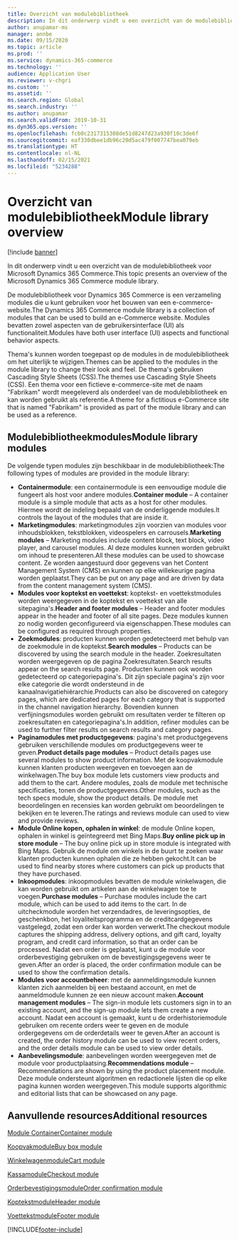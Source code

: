 ```yaml
---
title: Overzicht van modulebibliotheek
description: In dit onderwerp vindt u een overzicht van de modulebibliotheek voor Microsoft Dynamics 365 Commerce.
author: anupamar-ms
manager: annbe
ms.date: 09/15/2020
ms.topic: article
ms.prod: ''
ms.service: dynamics-365-commerce
ms.technology: ''
audience: Application User
ms.reviewer: v-chgri
ms.custom: ''
ms.assetid: ''
ms.search.region: Global
ms.search.industry: ''
ms.author: anupamar
ms.search.validFrom: 2019-10-31
ms.dyn365.ops.version: ''
ms.openlocfilehash: fcb0c2317315308de51d8247d23a930f10c3de6f
ms.sourcegitcommit: eaf330dbee1db96c20d5ac479f007747bea079eb
ms.translationtype: HT
ms.contentlocale: nl-NL
ms.lasthandoff: 02/15/2021
ms.locfileid: "5234288"
---
```

# <a name="module-library-overview"></a><span data-ttu-id="c113c-103">Overzicht van modulebibliotheek</span><span class="sxs-lookup"><span data-stu-id="c113c-103">Module library overview</span></span>

[!include [banner](includes/banner.md)]

<span data-ttu-id="c113c-104">In dit onderwerp vindt u een overzicht van de modulebibliotheek voor Microsoft Dynamics 365 Commerce.</span><span class="sxs-lookup"><span data-stu-id="c113c-104">This topic presents an overview of the Microsoft Dynamics 365 Commerce module library.</span></span>

<span data-ttu-id="c113c-105">De modulebibliotheek voor Dynamics 365 Commerce is een verzameling modules die u kunt gebruiken voor het bouwen van een e-commerce-website.</span><span class="sxs-lookup"><span data-stu-id="c113c-105">The Dynamics 365 Commerce module library is a collection of modules that can be used to build an e-Commerce website.</span></span> <span data-ttu-id="c113c-106">Modules bevatten zowel aspecten van de gebruikersinterface (UI) als functionaliteit.</span><span class="sxs-lookup"><span data-stu-id="c113c-106">Modules have both user interface (UI) aspects and functional behavior aspects.</span></span>

<span data-ttu-id="c113c-107">Thema's kunnen worden toegepast op de modules in de modulebibliotheek om het uiterlijk te wijzigen.</span><span class="sxs-lookup"><span data-stu-id="c113c-107">Themes can be applied to the modules in the module library to change their look and feel.</span></span> <span data-ttu-id="c113c-108">De thema's gebruiken Cascading Style Sheets (CSS).</span><span class="sxs-lookup"><span data-stu-id="c113c-108">The themes use Cascading Style Sheets (CSS).</span></span> <span data-ttu-id="c113c-109">Een thema voor een fictieve e-commerce-site met de naam "Fabrikam" wordt meegeleverd als onderdeel van de modulebibliotheek en kan worden gebruikt als referentie.</span><span class="sxs-lookup"><span data-stu-id="c113c-109">A theme for a fictitious e-Commerce site that is named "Fabrikam" is provided as part of the module library and can be used as a reference.</span></span>

## <a name="module-library-modules"></a><span data-ttu-id="c113c-110">Modulebibliotheekmodules</span><span class="sxs-lookup"><span data-stu-id="c113c-110">Module library modules</span></span>

<span data-ttu-id="c113c-111">De volgende typen modules zijn beschikbaar in de modulebibliotheek:</span><span class="sxs-lookup"><span data-stu-id="c113c-111">The following types of modules are provided in the module library:</span></span>

- <span data-ttu-id="c113c-112">**Containermodule**: een containermodule is een eenvoudige module die fungeert als host voor andere modules.</span><span class="sxs-lookup"><span data-stu-id="c113c-112">**Container module** – A container module is a simple module that acts as a host for other modules.</span></span> <span data-ttu-id="c113c-113">Hiermee wordt de indeling bepaald van de onderliggende modules.</span><span class="sxs-lookup"><span data-stu-id="c113c-113">It controls the layout of the modules that are inside it.</span></span>
- <span data-ttu-id="c113c-114">**Marketingmodules**: marketingmodules zijn voorzien van modules voor inhoudsblokken, tekstblokken, videospelers en carrousels.</span><span class="sxs-lookup"><span data-stu-id="c113c-114">**Marketing modules** – Marketing modules include content block, text block, video player, and carousel modules.</span></span> <span data-ttu-id="c113c-115">Al deze modules kunnen worden gebruikt om inhoud te presenteren.</span><span class="sxs-lookup"><span data-stu-id="c113c-115">All these modules can be used to showcase content.</span></span> <span data-ttu-id="c113c-116">Ze worden aangestuurd door gegevens van het Content Management System (CMS) en kunnen op elke willekeurige pagina worden geplaatst.</span><span class="sxs-lookup"><span data-stu-id="c113c-116">They can be put on any page and are driven by data from the content management system (CMS).</span></span>
- <span data-ttu-id="c113c-117">**Modules voor koptekst en voettekst**: koptekst- en voettekstmodules worden weergegeven in de koptekst en voettekst van alle sitepagina's.</span><span class="sxs-lookup"><span data-stu-id="c113c-117">**Header and footer modules** – Header and footer modules appear in the header and footer of all site pages.</span></span> <span data-ttu-id="c113c-118">Deze modules kunnen zo nodig worden geconfigureerd via eigenschappen.</span><span class="sxs-lookup"><span data-stu-id="c113c-118">These modules can be configured as required through properties.</span></span>
- <span data-ttu-id="c113c-119">**Zoekmodules**: producten kunnen worden gedetecteerd met behulp van de zoekmodule in de koptekst.</span><span class="sxs-lookup"><span data-stu-id="c113c-119">**Search modules** – Products can be discovered by using the search module in the header.</span></span> <span data-ttu-id="c113c-120">Zoekresultaten worden weergegeven op de pagina Zoekresultaten.</span><span class="sxs-lookup"><span data-stu-id="c113c-120">Search results appear on the search results page.</span></span> <span data-ttu-id="c113c-121">Producten kunnen ook worden gedetecteerd op categoriepagina's. Dit zijn speciale pagina's zijn voor elke categorie die wordt ondersteund in de kanaalnavigatiehiërarchie.</span><span class="sxs-lookup"><span data-stu-id="c113c-121">Products can also be discovered on category pages, which are dedicated pages for each category that is supported in the channel navigation hierarchy.</span></span> <span data-ttu-id="c113c-122">Bovendien kunnen verfijningsmodules worden gebruikt om resultaten verder te filteren op zoekresultaten en categoriepagina's.</span><span class="sxs-lookup"><span data-stu-id="c113c-122">In addition, refiner modules can be used to further filter results on search results and category pages.</span></span>
- <span data-ttu-id="c113c-123">**Paginamodules met productgegevens**: pagina's met productgegevens gebruiken verschillende modules om productgegevens weer te geven.</span><span class="sxs-lookup"><span data-stu-id="c113c-123">**Product details page modules** – Product details pages use several modules to show product information.</span></span> <span data-ttu-id="c113c-124">Met de koopvakmodule kunnen klanten producten weergeven en toevoegen aan de winkelwagen.</span><span class="sxs-lookup"><span data-stu-id="c113c-124">The buy box module lets customers view products and add them to the cart.</span></span> <span data-ttu-id="c113c-125">Andere modules, zoals de module met technische specificaties, tonen de productgegevens.</span><span class="sxs-lookup"><span data-stu-id="c113c-125">Other modules, such as the tech specs module, show the product details.</span></span> <span data-ttu-id="c113c-126">De module met beoordelingen en recensies kan worden gebruikt om beoordelingen te bekijken en te leveren.</span><span class="sxs-lookup"><span data-stu-id="c113c-126">The ratings and reviews module can used to view and provide reviews.</span></span>
- <span data-ttu-id="c113c-127">**Module Online kopen, ophalen in winkel**: de module Online kopen, ophalen in winkel is geïntegreerd met Bing Maps.</span><span class="sxs-lookup"><span data-stu-id="c113c-127">**Buy online pick up in store module** – The buy online pick up in store module is integrated with Bing Maps.</span></span> <span data-ttu-id="c113c-128">Gebruik de module om winkels in de buurt te zoeken waar klanten producten kunnen ophalen die ze hebben gekocht.</span><span class="sxs-lookup"><span data-stu-id="c113c-128">It can be used to find nearby stores where customers can pick up products that they have purchased.</span></span>
- <span data-ttu-id="c113c-129">**Inkoopmodules**: inkoopmodules bevatten de module winkelwagen, die kan worden gebruikt om artikelen aan de winkelwagen toe te voegen.</span><span class="sxs-lookup"><span data-stu-id="c113c-129">**Purchase modules** – Purchase modules include the cart module, which can be used to add items to the cart.</span></span> <span data-ttu-id="c113c-130">In de uitcheckmodule worden het verzendadres, de leveringsopties, de geschenkbon, het loyaliteitsprogramma en de creditcardgegevens vastgelegd, zodat een order kan worden verwerkt.</span><span class="sxs-lookup"><span data-stu-id="c113c-130">The checkout module captures the shipping address, delivery options, and gift card, loyalty program, and credit card information, so that an order can be processed.</span></span> <span data-ttu-id="c113c-131">Nadat een order is geplaatst, kunt u de module voor orderbevestiging gebruiken om de bevestigingsgegevens weer te geven.</span><span class="sxs-lookup"><span data-stu-id="c113c-131">After an order is placed, the order confirmation module can be used to show the confirmation details.</span></span>
- <span data-ttu-id="c113c-132">**Modules voor accountbeheer**: met de aanmeldingsmodule kunnen klanten zich aanmelden bij een bestaand account, en met de aanmeldmodule kunnen ze een nieuw account maken.</span><span class="sxs-lookup"><span data-stu-id="c113c-132">**Account management modules** – The sign-in module lets customers sign in to an existing account, and the sign-up module lets them create a new account.</span></span> <span data-ttu-id="c113c-133">Nadat een account is gemaakt, kunt u de orderhistoriemodule gebruiken om recente orders weer te geven en de module ordergegevens om de orderdetails weer te geven.</span><span class="sxs-lookup"><span data-stu-id="c113c-133">After an account is created, the order history module can be used to view recent orders, and the order details module can be used to view order details.</span></span>
- <span data-ttu-id="c113c-134">**Aanbevelingsmodule**: aanbevelingen worden weergegeven met de module voor productplaatsing.</span><span class="sxs-lookup"><span data-stu-id="c113c-134">**Recommendations module** – Recommendations are shown by using the product placement module.</span></span> <span data-ttu-id="c113c-135">Deze module ondersteunt algoritmen en redactionele lijsten die op elke pagina kunnen worden weergegeven.</span><span class="sxs-lookup"><span data-stu-id="c113c-135">This module supports algorithmic and editorial lists that can be showcased on any page.</span></span>

## <a name="additional-resources"></a><span data-ttu-id="c113c-136">Aanvullende resources</span><span class="sxs-lookup"><span data-stu-id="c113c-136">Additional resources</span></span>

[<span data-ttu-id="c113c-137">Module Container</span><span class="sxs-lookup"><span data-stu-id="c113c-137">Container module</span></span>](add-container-module.md)

[<span data-ttu-id="c113c-138">Koopvakmodule</span><span class="sxs-lookup"><span data-stu-id="c113c-138">Buy box module</span></span>](add-buy-box.md)

[<span data-ttu-id="c113c-139">Winkelwagenmodule</span><span class="sxs-lookup"><span data-stu-id="c113c-139">Cart module</span></span>](add-cart-module.md)

[<span data-ttu-id="c113c-140">Kassamodule</span><span class="sxs-lookup"><span data-stu-id="c113c-140">Checkout module</span></span>](add-checkout-module.md)

[<span data-ttu-id="c113c-141">Orderbevestigingsmodule</span><span class="sxs-lookup"><span data-stu-id="c113c-141">Order confirmation module</span></span>](order-confirmation-module.md)

[<span data-ttu-id="c113c-142">Koptekstmodule</span><span class="sxs-lookup"><span data-stu-id="c113c-142">Header module</span></span>](author-header-module.md)

[<span data-ttu-id="c113c-143">Voettekstmodule</span><span class="sxs-lookup"><span data-stu-id="c113c-143">Footer module</span></span>](author-footer-module.md)


[!INCLUDE[footer-include](../includes/footer-banner.md)]